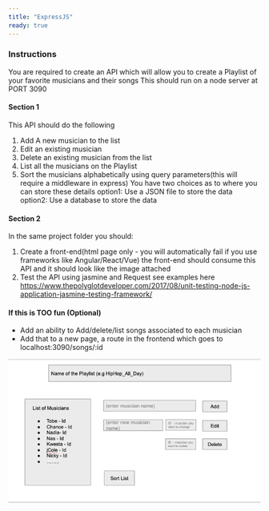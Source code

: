 ```yaml
---
title: "ExpressJS"
ready: true
---
```


### Instructions

You are required to create an API which will allow you to create a Playlist of your favorite musicians and their songs
This should run on a node server at PORT 3090

#### Section 1

This API should do the following

1. Add A new musician to the list
2. Edit an existing musician
3. Delete an existing musician from the list
4. List all the musicians on the Playlist
5. Sort the musicians alphabetically using query parameters(this will require a middleware in express)
   You have two choices as to where you can store these details
   option1: Use a JSON file to store the data
   option2: Use a database to store the data

#### Section 2

In the same project folder you should:

1. Create a front-end(html page only - you will automatically fail if you use frameworks like Angular/React/Vue)
   the front-end should consume this API and it should look like the image attached
2. Test the API using jasmine and Request see examples here https://www.thepolyglotdeveloper.com/2017/08/unit-testing-node-js-application-jasmine-testing-framework/

#### If this is TOO fun (Optional)

- Add an ability to Add/delete/list songs associated to each musician
- Add that to a new page, a route in the frontend which goes to localhost:3090/songs/:id

![ExpressJs](expressjs.png)
